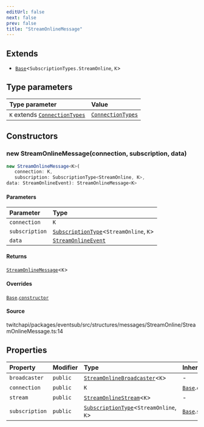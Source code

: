 ```yaml
---
editUrl: false
next: false
prev: false
title: "StreamOnlineMessage"
---
```


## Extends

- [`Base`](Base.md)\<`SubscriptionTypes.StreamOnline`, `K`\>

## Type parameters

| Type parameter | Value |
| :------ | :------ |
| `K` extends [`ConnectionTypes`](../type-aliases/ConnectionTypes.md) | [`ConnectionTypes`](../type-aliases/ConnectionTypes.md) |

## Constructors

### new StreamOnlineMessage(connection, subscription, data)

```ts
new StreamOnlineMessage<K>(
   connection: K, 
   subscription: SubscriptionType<StreamOnline, K>, 
data: StreamOnlineEvent): StreamOnlineMessage<K>
```

#### Parameters

| Parameter | Type |
| :------ | :------ |
| `connection` | `K` |
| `subscription` | [`SubscriptionType`](../type-aliases/SubscriptionType.md)\<`StreamOnline`, `K`\> |
| `data` | [`StreamOnlineEvent`](../interfaces/StreamOnlineEvent.md) |

#### Returns

[`StreamOnlineMessage`](StreamOnlineMessage.md)\<`K`\>

#### Overrides

[`Base`](Base.md).[`constructor`](Base.md#constructors)

#### Source

twitchapi/packages/eventsub/src/structures/messages/StreamOnline/StreamOnlineMessage.ts:14

## Properties

| Property | Modifier | Type | Inherited from |
| :------ | :------ | :------ | :------ |
| `broadcaster` | `public` | [`StreamOnlineBroadcaster`](StreamOnlineBroadcaster.md)\<`K`\> | - |
| `connection` | `public` | `K` | [`Base`](Base.md).`connection` |
| `stream` | `public` | [`StreamOnlineStream`](StreamOnlineStream.md)\<`K`\> | - |
| `subscription` | `public` | [`SubscriptionType`](../type-aliases/SubscriptionType.md)\<`StreamOnline`, `K`\> | [`Base`](Base.md).`subscription` |
